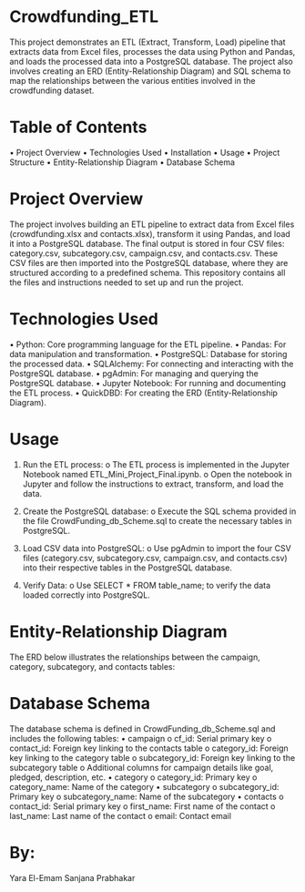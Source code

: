 # Crowdfunding_ETL
   This project demonstrates an ETL (Extract, Transform, Load) pipeline that extracts data from Excel files, processes the data using Python and Pandas, 
   and loads the processed data into a PostgreSQL database. The project also involves creating an ERD (Entity-Relationship Diagram) and SQL schema to 
   map the relationships between the various entities involved in the crowdfunding dataset.

# Table of Contents
   • Project Overview
   • Technologies Used
   • Installation
   • Usage
   • Project Structure
   • Entity-Relationship Diagram
   • Database Schema
   
# Project Overview
  The project involves building an ETL pipeline to extract data from Excel files (crowdfunding.xlsx and contacts.xlsx), transform it using Pandas, and load 
  it into a PostgreSQL database. The final output is stored in four CSV files: category.csv, subcategory.csv, campaign.csv, and contacts.csv. These CSV files 
  are then imported into the PostgreSQL database, where they are structured according to a predefined schema. This repository contains all the files and 
  instructions needed to set up and run the project.
  
# Technologies Used
   • Python: Core programming language for the ETL pipeline.
   • Pandas: For data manipulation and transformation.
   • PostgreSQL: Database for storing the processed data.
   • SQLAlchemy: For connecting and interacting with the PostgreSQL database.
   • pgAdmin: For managing and querying the PostgreSQL database.
   • Jupyter Notebook: For running and documenting the ETL process.
   •  QuickDBD: For creating the ERD (Entity-Relationship Diagram).
   
# Usage
   1. Run the ETL process:
      o The ETL process is implemented in the Jupyter Notebook named ETL_Mini_Project_Final.ipynb.
      o Open the notebook in Jupyter and follow the instructions to extract, transform, and load the data.

   2. Create the PostgreSQL database:
      o Execute the SQL schema provided in the file CrowdFunding_db_Scheme.sql to create the necessary tables in PostgreSQL.

   3. Load CSV data into PostgreSQL:
      o Use pgAdmin to import the four CSV files (category.csv, subcategory.csv, campaign.csv, and contacts.csv) into their respective tables 
      in the PostgreSQL database.
      
   4. Verify Data:
      o Use SELECT * FROM table_name; to verify the data loaded correctly into PostgreSQL.
      

# Entity-Relationship Diagram
   The ERD below illustrates the relationships between the campaign, category, subcategory, and contacts tables:
   
# Database Schema
   The database schema is defined in CrowdFunding_db_Scheme.sql and includes the following tables:
   • campaign
     o cf_id: Serial primary key
     o contact_id: Foreign key linking to the contacts table
     o category_id: Foreign key linking to the category table
     o subcategory_id: Foreign key linking to the subcategory table
     o Additional columns for campaign details like goal, pledged, description, etc.
   • category
     o category_id: Primary key
     o category_name: Name of the category
   • subcategory
     o subcategory_id: Primary key
     o subcategory_name: Name of the subcategory
   • contacts
     o contact_id: Serial primary key
     o first_name: First name of the contact
     o last_name: Last name of the contact
     o email: Contact email

# By:
Yara El-Emam
Sanjana Prabhakar



